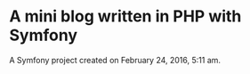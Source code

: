 A mini blog written in PHP with Symfony
====

A Symfony project created on February 24, 2016, 5:11 am.
